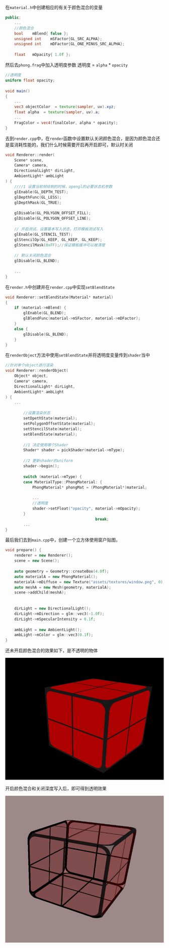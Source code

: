 在`material.h`中创建相应的有关于颜色混合的变量
```cpp
public:
	...
	//颜色混合
	bool	mBlend{ false };
	unsigned int	mSFactor{GL_SRC_ALPHA};
	unsigned int	mDFactor{GL_ONE_MINUS_SRC_ALPHA};

	float	mOpacity{ 1.0f };

```
然后去`phong.frag`中加入透明度参数
透明度 = `alpha` * `opacity`
```glsl
//透明度
uniform float opacity;

void main()
{
	...
	vec3 objectColor  = texture(sampler, uv).xyz;
	float alpha  = texture(sampler, uv).a;
	...
	FragColor = vec4(finalColor, alpha * opacity);
}
```
去到`render.cpp`中，在`render`函数中设置默认关闭颜色混合，是因为颜色混合还是蛮消耗性能的，我们什么时候需要开启再开启即可，默认时关闭
```cpp
void Renderer::render(
	Scene* scene, 
	Camera* camera,
	DirectionalLight* dirLight,
	AmbientLight* ambLight
) {
	////1 设置当前帧绘制的时候，opengl的必要状态机参数
	glEnable(GL_DEPTH_TEST);
	glDepthFunc(GL_LESS);
	glDepthMask(GL_TRUE);

	glDisable(GL_POLYGON_OFFSET_FILL);
	glDisable(GL_POLYGON_OFFSET_LINE);

	// 开启测试、设置基本写入状态，打开模板测试写入
	glEnable(GL_STENCIL_TEST);
	glStencilOp(GL_KEEP, GL_KEEP, GL_KEEP);
	glStencilMask(0xFF);//保证模板缓冲可以被清理

	// 默认关闭颜色混合
	glDisable(GL_BLEND);

	...
}

```
在`render.h`中创建并在`render.cpp`中实现`setBlendState`
```cpp
void Renderer::setBlendState(Material* material)
{
	if (material->mBlend) {
		glEnable(GL_BLEND);
		glBlendFunc(material->mSFactor, material->mDFactor);
	}
	else {
		glDisable(GL_BLEND);
	}
}
```
在`renderObject`方法中使用`setBlendState`并将透明度变量传到`shader`当中
```cpp
//针对单个object进行渲染
void Renderer::renderObject(
	Object* object,
	Camera* camera,
	DirectionalLight* dirLight,
	AmbientLight* ambLight
) {
	...

		//设置渲染状态
		setDpethState(material);
		setPolygonOffsetState(material);
		setStencilState(material);
		setBlendState(material);

		//1 决定使用哪个Shader 
		Shader* shader = pickShader(material->mType);

		//2 更新shader的uniform
		shader->begin();

		switch (material->mType) {
		case MaterialType::PhongMaterial: {
			PhongMaterial* phongMat = (PhongMaterial*)material;

			...
			//透明度
			shader->setFloat("opacity", material->mOpacity);
		}
										break;
		...
}

```
最后我们去到`main.cpp`中，创建一个立方体使用窗户贴图，
```cpp
void prepare() {
	renderer = new Renderer();
	scene = new Scene();

	auto geometry = Geometry::createBox(4.0f);
	auto materialA = new PhongMaterial();
	materialA->mDiffuse = new Texture("assets/textures/window.png", 0);
	auto meshA = new Mesh(geometry, materialA);
	scene->addChild(meshA);
	
	
	dirLight = new DirectionalLight();
	dirLight->mDirection = glm::vec3(-1.0f);
	dirLight->mSpecularIntensity = 0.1f;

	ambLight = new AmbientLight();
	ambLight->mColor = glm::vec3(0.1f);
}

```
还未开启颜色混合的效果如下，是不透明的物体

![输入图片说明](/imgs/2025-02-10/K5foo2aOFUXzWv7X.png)

开启颜色混合和关闭深度写入后，即可得到透明效果

![输入图片说明](/imgs/2025-02-10/H7xD9PyftdF9rm1U.png)
<!--stackedit_data:
eyJoaXN0b3J5IjpbLTM0NDkwODI1Miw4MzM0MTIwNTEsLTEyNj
AzMDQ3MzQsLTEwNTE3ODMwMTldfQ==
-->